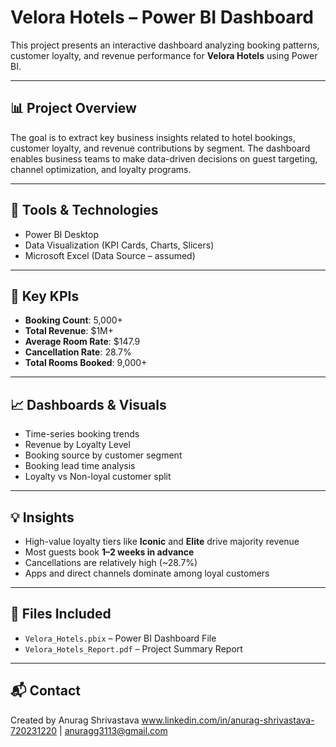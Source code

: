 # Velora Hotels – Power BI Dashboard

This project presents an interactive dashboard analyzing booking patterns, customer loyalty, and revenue performance for **Velora Hotels** using Power BI.

---

## 📊 Project Overview

The goal is to extract key business insights related to hotel bookings, customer loyalty, and revenue contributions by segment. The dashboard enables business teams to make data-driven decisions on guest targeting, channel optimization, and loyalty programs.

---

## 🧰 Tools & Technologies
- Power BI Desktop
- Data Visualization (KPI Cards, Charts, Slicers)
- Microsoft Excel (Data Source – assumed)

---

## 📌 Key KPIs
- **Booking Count**: 5,000+
- **Total Revenue**: $1M+
- **Average Room Rate**: $147.9
- **Cancellation Rate**: 28.7%
- **Total Rooms Booked**: 9,000+

---

## 📈 Dashboards & Visuals
- Time-series booking trends
- Revenue by Loyalty Level
- Booking source by customer segment
- Booking lead time analysis
- Loyalty vs Non-loyal customer split

---

## 💡 Insights
- High-value loyalty tiers like **Iconic** and **Elite** drive majority revenue
- Most guests book **1–2 weeks in advance**
- Cancellations are relatively high (~28.7%)
- Apps and direct channels dominate among loyal customers

---

## 📎 Files Included
- `Velora_Hotels.pbix` – Power BI Dashboard File
- `Velora_Hotels_Report.pdf` – Project Summary Report

---

## 📬 Contact
Created by Anurag Shrivastava
www.linkedin.com/in/anurag-shrivastava-720231220 | anuragg3113@gmail.com
